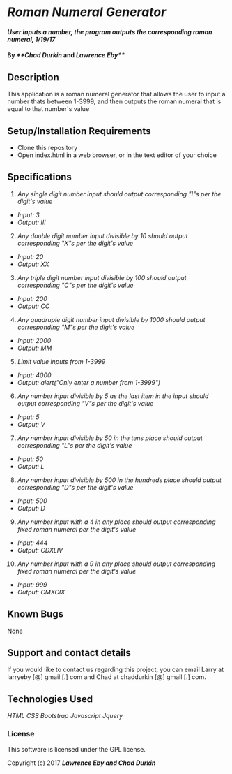 # _Roman Numeral Generator_

#### _User inputs a number, the program outputs the corresponding roman numeral, 1/19/17_

#### By _**Chad Durkin_ and _Lawrence Eby**_

## Description

This application is a roman numeral generator that allows the user to input a number thats between 1-3999, and then outputs the roman numeral that is equal to that number's value

## Setup/Installation Requirements

* Clone this repository
* Open index.html in a web browser, or in the text editor of your choice

## Specifications

1) _Any single digit number input should output corresponding "I"s per the digit's value_
* _Input: 3_
* _Output: III_
2) _Any double digit number input divisible by 10 should output corresponding "X"s per the digit's value_
* _Input: 20_
* _Output: XX_
3) _Any triple digit number input divisible by 100 should output corresponding "C"s per the digit's value_
* _Input: 200_
* _Output: CC_
4) _Any quadruple digit number input divisible by 1000 should output corresponding "M"s per the digit's value_
* _Input: 2000_
* _Output: MM_
5) _Limit value inputs from 1-3999_
* _Input: 4000_
* _Output: alert("Only enter a number from 1-3999")_
6) _Any number input divisible by 5 as the last item in the input should output corresponding "V"s per the digit's value_
* _Input: 5_
* _Output: V_
7) _Any number input divisible by 50 in the tens place should output corresponding "L"s per the digit's value_
* _Input: 50_
* _Output: L_
8) _Any number input divisible by 500 in the hundreds place should output corresponding "D"s per the digit's value_
* _Input: 500_
* _Output: D_
9) _Any number input with a 4 in any place should output corresponding fixed roman numeral per the digit's value_
* _Input: 444_
* _Output: CDXLIV_
10) _Any number input with a 9 in any place should output corresponding fixed roman numeral per the digit's value_
* _Input: 999_
* _Output: CMXCIX_


## Known Bugs

None

## Support and contact details

If you would like to contact us regarding this project, you can email Larry at larryeby [@] gmail [.] com and Chad at chaddurkin [@] gmail [.] com.

## Technologies Used

_HTML_
_CSS_
_Bootstrap_
_Javascript_
_Jquery_

### License

This software is licensed under the GPL license.

Copyright (c) 2017 **_Lawrence Eby and Chad Durkin_**
